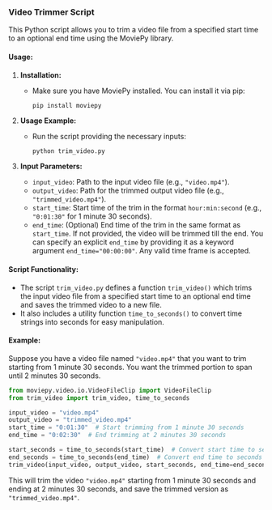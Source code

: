 ### Video Trimmer Script

This Python script allows you to trim a video file from a specified start time to an optional end time using the MoviePy library.

#### Usage:

1. **Installation:**

   - Make sure you have MoviePy installed. You can install it via pip:
     ```
     pip install moviepy
     ```

2. **Usage Example:**

   - Run the script providing the necessary inputs:

     ```bash
     python trim_video.py
     ```

3. **Input Parameters:**
   - `input_video`: Path to the input video file (e.g., `"video.mp4"`).
   - `output_video`: Path for the trimmed output video file (e.g., `"trimmed_video.mp4"`).
   - `start_time`: Start time of the trim in the format `hour:min:second` (e.g., `"0:01:30"` for 1 minute 30 seconds).
   - `end_time`: (Optional) End time of the trim in the same format as `start_time`. If not provided, the video will be trimmed till the end. You can specify an explicit `end_time` by providing it as a keyword argument `end_time="00:00:00"`. Any valid time frame is accepted.

#### Script Functionality:

- The script `trim_video.py` defines a function `trim_video()` which trims the input video file from a specified start time to an optional end time and saves the trimmed video to a new file.
- It also includes a utility function `time_to_seconds()` to convert time strings into seconds for easy manipulation.

#### Example:

Suppose you have a video file named `"video.mp4"` that you want to trim starting from 1 minute 30 seconds. You want the trimmed portion to span until 2 minutes 30 seconds.

```python
from moviepy.video.io.VideoFileClip import VideoFileClip
from trim_video import trim_video, time_to_seconds

input_video = "video.mp4"
output_video = "trimmed_video.mp4"
start_time = "0:01:30"  # Start trimming from 1 minute 30 seconds
end_time = "0:02:30"  # End trimming at 2 minutes 30 seconds

start_seconds = time_to_seconds(start_time)  # Convert start time to seconds
end_seconds = time_to_seconds(end_time)  # Convert end time to seconds
trim_video(input_video, output_video, start_seconds, end_time=end_seconds)
```

This will trim the video `"video.mp4"` starting from 1 minute 30 seconds and ending at 2 minutes 30 seconds, and save the trimmed version as `"trimmed_video.mp4"`.
